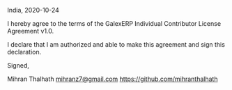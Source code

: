 India, 2020-10-24

I hereby agree to the terms of the GalexERP Individual Contributor License
Agreement v1.0.

I declare that I am authorized and able to make this agreement and sign this
declaration.

Signed,

Mihran Thalhath mihranz7@gmail.com https://github.com/mihranthalhath
